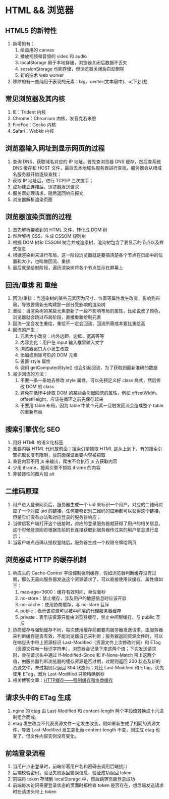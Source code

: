 # HTML && 浏览器

## HTML5 的新特性

1. 新增的有：
   1. 绘画用的 canvas
   2. 播放视频和音频的 video 和 audio
   3. localStorage 用于本地存储，浏览器关闭后数据不丢失
   4. sessionStorage 也能存储，但浏览器关闭后自动删除
   5. 新的技术 web worker
2. 移除的有一些纯用于表现的元素：big、center(文本居中)、u(下划线)

## 常见浏览器及其内核

1. IE：Trident 内核
2. Chrome：Chromium 内核，发音克若米恩
3. FireFox：Gecko 内核
4. Safari：Webkit 内核

## 浏览器输入网址到显示网页的过程

1. 查询 DNS，获取域名对应的 IP 地址。首先查浏览器 DNS 缓存，然后查系统 DNS 缓存和 HOST 文件，最后去本地域名服务器进行查找，服务器会从根域名服务器开始逐级查找；
2. 获取 IP 地址后，进行 TCP/IP 三次握手；
3. 成功建立连接后，浏览器发送请求
4. 服务器处理请求，随后返回响应报文
5. 浏览器解析渲染页面

## 浏览器渲染页面的过程

1. 首先解析接收到的 HTML 文件，转化成 DOM 树
2. 然后解析 CSS，生成 CSSOM 规则树
3. 根据 DOM 树和 CSSOM 树合并成渲染树，渲染树包含了要显示的节点以及样式信息
4. 根据渲染树来进行布局，这一阶段浏览器就是要搞清楚各个节点在页面中的位置和大小，也叫做回流、重排
5. 最后就是绘制阶段，遍历渲染树将各个节点显示在屏幕上

## 回流/重排 和 重绘

1. 回流/重排：当渲染树的某些元素因为尺寸、位置等属性发生改变，影响到布局，导致要重新去构建那一部分受影响的渲染树
2. 重绘：当渲染树的某些元素更新了一些不影响布局的属性，比如说改了颜色，浏览器就会跳过布局阶段，直接重新绘制元素
3. 回流一定会发生重绘，重绘不一定会回流，回流所需成本要比重绘高
4. 回流的产生：
   1. 元素大小改变：内外边距、边框、宽高等等
   2. 内容变化：用户在 input 输入框里输入文字
   3. 浏览器窗口大小发生改变
   4. 添加或删除可见的 DOM 元素
   5. 设置 style 属性
   6. 调用 getComputedStyle() 也会引起回流，为了获取到最新准确的数据
5. 减少回流的方法：
   1. 不要一条一条地去修改 style 属性，可以先预定义好 class 样式，然后修改 DOM 的 class
   2. 避免在循环中读取 DOM 的某些会引起回流的属性，例如 offsetWidth、offsetHeight，应该在循环之前先保存起来
   3. 不要用 table 布局，因为 table 中某个元素一旦触发回流会造成整个 table 的重新布局

## 搜索引擎优化 SEO

1. 用好 HTML 的语义化标签
2. 重要内容 HTML 代码放前面；搜索引擎抓取 HTML 是从上到下，有的搜索引擎抓取长度有限制，放前面保证重要内容被抓取
3. 重要内容不用 js 来输出，爬虫不会执行 js 去获取内容
4. 少用 iframe，搜索引擎不抓取 iframe 的内容
5. 非装饰性的图片加 alt

## 二维码原理

1. 用户进入登录网页后，服务器生成一个 uid 来标识一个用户。对应的二维码对应了一个对应 uid 的链接，任何能够识别二维码的应用都可以获得这个链接，但是它们没有办法和对应登录的服务器响应；
2. 当微信客户端打开这个链接时，对应的登录服务器就获得了用户的相关信息。这个时候登录网页根据先前的长连接获取到服务器传过来的用户信息进行显示；
3. 当客户端点击确认授权登陆后，服务器生成一个权限令牌给网页

## 浏览器或 HTTP 的缓存机制

1. 响应头的 Cache-Control 字段控制强制缓存，假如浏览器判断缓存没有过期，那么无需向服务器发送这个资源请求了，可以直接使用该缓存，属性值如下：
   1. max-age=3600：缓存有效时间，单位毫秒
   2. no-store：禁止缓存，涉及用户的敏感信息时应该开启
   3. no-cache：使用协商缓存，与 no-store 互斥
   4. public：表示该资源可以被中间层的代理服务器缓存
   5. private：表示该资源只能由浏览器缓存，禁止中间层缓存，与 public 互斥
2. 协商缓存与强制缓存不同，每次使用缓存前都要向服务器发送请求，由服务器来判断缓存是否有效，不能浏览器自己来判断；服务器返回资源文件时，可以在响应头中带上资源标识 Last-Modified（资源文件上次修改时间）和 ETag（资源文件唯一标识字符串），浏览器会记录下来这两个值；下次发送请求时，会在请求头中通过 If-Modified-Since 和 If-None-Match 带上这两个值，由服务器判断浏览器的缓存资源是否过期，过期则返回 200 状态及新的资源文件，未过期则只返回 304 状态码；对比 Last-Modified 和 ETag，优先使用 ETag，因为 Last-Modified 只能精确到秒
3. 相关博客文章：[HTTP缓存——强制缓存和协商缓存](https://blog.csdn.net/weixin_52148548/article/details/124843301)

## 请求头中的 ETag 生成

1. nginx 的 etag 由 Last-Modified 和 content-length 两个字段值转换成十六进制组合而成。
2. etag 发生改变不代表资源文件一定发生改变，假如重新生成了相同的资源文件，导致 Last-Modified 发生变化而 content-length 不变，则生成 etag 也变了，但文件内容实则没有变化。

## 前端登录流程

1. 当用户点击登录时，前端带着用户名和密码去调用后端接口
2. 后端校验密码，验证失败返回错误信息，验证成功返回 token
3. 前端将 token 存储到 localStorage 中，然后跳转页面登录成功
4. 前端每次访问需要登录状态的页面时都检查 token 是否存在，想后端发送请求时在请求头带上 token
